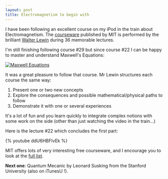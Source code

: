 ```yaml
---
layout: post
title: Electromagnetism to begin with
---
```


I have been following an excellent course on my iPod in the train about Electromagnetism. The [courseware](http://ocw.mit.edu/OcwWeb/Physics/8-02Electricity-and-MagnetismSpring2002/VideoAndCaptions/index.htm "Electricity and Magnetism") published by MIT is performed by the brilliant [Walter Lewin](http://web.mit.edu/physics/facultyandstaff/faculty/walter_lewin.html "Walter Lewin's Page") during 36 memorable lectures.

I'm still finishing following course #29 but since course #22 I can be happy to master and understand Maxwell's Equations: 

[![Maxwell Equations](http://www.physics.udel.edu/~watson/phys208/formulas/maxwell.gif "Maxwell Equations")](http://www.physics.udel.edu/~watson/phys208/formulas/maxwell.gif) 

It was a great pleasure to follow that course. Mr Lewin structures each course the same way:

1. Present one or two new concepts
1. Explore the consequences and possible mathematical/physical paths to follow
1. Demonstrate it with one or several experiences

It's a lot of fun and you learn quickly to integrate complex notions with some work on the side (other than just watching the video in the train...)

Here is the lecture #22 which concludes the first part:

{% youtube ddU6HBFlvEk %}

MIT offers lots of very interesting free courseware, and I encourage you to look at the [full list](http://ocw.mit.edu/OcwWeb/web/courses/courses/index.htm "MIT Courseware List").

**Next one**: Quantum Mecanic by Leonard Susking from the Stanford University (also on iTunesU !).